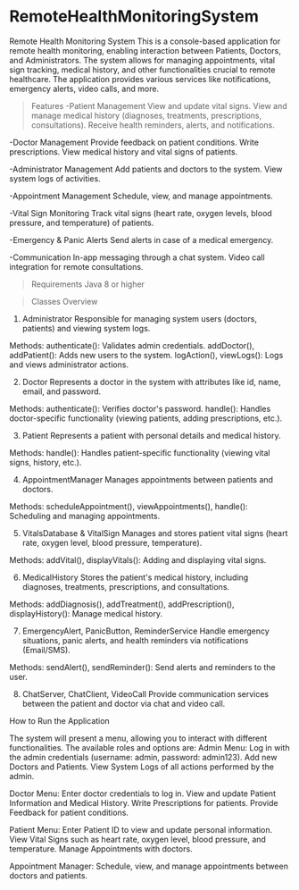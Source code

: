 # RemoteHealthMonitoringSystem
Remote Health Monitoring System
This is a console-based application for remote health monitoring, enabling interaction between Patients, Doctors, and Administrators. The system allows for managing appointments, vital sign tracking, medical history, and other functionalities crucial to remote healthcare. The application provides various services like notifications, emergency alerts, video calls, and more.

>Features
-Patient Management
  View and update vital signs.
  View and manage medical history (diagnoses, treatments, prescriptions, consultations).
  Receive health reminders, alerts, and notifications.

-Doctor Management
   Provide feedback on patient conditions.
   Write prescriptions.
   View medical history and vital signs of patients.

-Administrator Management
   Add patients and doctors to the system.
   View system logs of activities.

-Appointment Management
   Schedule, view, and manage appointments.

-Vital Sign Monitoring
   Track vital signs (heart rate, oxygen levels, blood pressure, and temperature) of patients.

-Emergency & Panic Alerts
   Send alerts in case of a medical emergency.

-Communication
   In-app messaging through a chat system.
   Video call integration for remote consultations.

>Requirements
Java 8 or higher



>Classes Overview
1. Administrator
Responsible for managing system users (doctors, patients) and viewing system logs.

Methods:
authenticate(): Validates admin credentials.
addDoctor(), addPatient(): Adds new users to the system.
logAction(), viewLogs(): Logs and views administrator actions.

2. Doctor
Represents a doctor in the system with attributes like id, name, email, and password.

Methods:
authenticate(): Verifies doctor's password.
handle(): Handles doctor-specific functionality (viewing patients, adding prescriptions, etc.).

3. Patient
Represents a patient with personal details and medical history.

Methods:
handle(): Handles patient-specific functionality (viewing vital signs, history, etc.).

4. AppointmentManager
Manages appointments between patients and doctors.

Methods:
scheduleAppointment(), viewAppointments(), handle(): Scheduling and managing appointments.

5. VitalsDatabase & VitalSign
Manages and stores patient vital signs (heart rate, oxygen level, blood pressure, temperature).

Methods:
addVital(), displayVitals(): Adding and displaying vital signs.

6. MedicalHistory
Stores the patient's medical history, including diagnoses, treatments, prescriptions, and consultations.

Methods:
addDiagnosis(), addTreatment(), addPrescription(), displayHistory(): Manage medical history.

7. EmergencyAlert, PanicButton, ReminderService
Handle emergency situations, panic alerts, and health reminders via notifications (Email/SMS).

Methods:
sendAlert(), sendReminder(): Send alerts and reminders to the user.

8. ChatServer, ChatClient, VideoCall
Provide communication services between the patient and doctor via chat and video call.

How to Run the Application

The system will present a menu, allowing you to interact with different functionalities. The available roles and options are:
Admin Menu:
Log in with the admin credentials (username: admin, password: admin123).
Add new Doctors and Patients.
View System Logs of all actions performed by the admin.

Doctor Menu:
Enter doctor credentials to log in.
View and update Patient Information and Medical History.
Write Prescriptions for patients.
Provide Feedback for patient conditions.

Patient Menu:
Enter Patient ID to view and update personal information.
View Vital Signs such as heart rate, oxygen level, blood pressure, and temperature.
Manage Appointments with doctors.

Appointment Manager:
Schedule, view, and manage appointments between doctors and patients.




